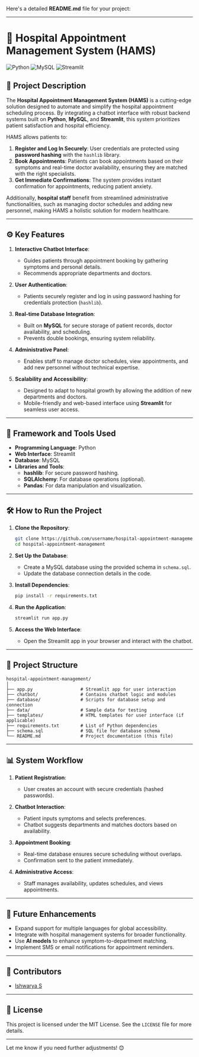 Here's a detailed **README.md** file for your project:

---

# 🏥 **Hospital Appointment Management System (HAMS)**

![Python](https://img.shields.io/badge/Python-3.x-blue?logo=python&logoColor=white)
![MySQL](https://img.shields.io/badge/MySQL-Database-lightblue?logo=mysql&logoColor=white)
![Streamlit](https://img.shields.io/badge/Streamlit-WebApp-red?logo=streamlit&logoColor=white)

## 🌟 **Project Description**
The **Hospital Appointment Management System (HAMS)** is a cutting-edge solution designed to automate and simplify the hospital appointment scheduling process. By integrating a chatbot interface with robust backend systems built on **Python**, **MySQL**, and **Streamlit**, this system prioritizes patient satisfaction and hospital efficiency.  

HAMS allows patients to:  
1. **Register and Log In Securely**: User credentials are protected using **password hashing** with the `hashlib` library.  
2. **Book Appointments**: Patients can book appointments based on their symptoms and real-time doctor availability, ensuring they are matched with the right specialists.  
3. **Get Immediate Confirmations**: The system provides instant confirmation for appointments, reducing patient anxiety.  

Additionally, **hospital staff** benefit from streamlined administrative functionalities, such as managing doctor schedules and adding new personnel, making HAMS a holistic solution for modern healthcare.

---

## ⚙️ **Key Features**
1. **Interactive Chatbot Interface**:
   - Guides patients through appointment booking by gathering symptoms and personal details.
   - Recommends appropriate departments and doctors.  

2. **User Authentication**:  
   - Patients securely register and log in using password hashing for credentials protection (`hashlib`).  

3. **Real-time Database Integration**:  
   - Built on **MySQL** for secure storage of patient records, doctor availability, and scheduling.  
   - Prevents double bookings, ensuring system reliability.  

4. **Administrative Panel**:  
   - Enables staff to manage doctor schedules, view appointments, and add new personnel without technical expertise.  

5. **Scalability and Accessibility**:  
   - Designed to adapt to hospital growth by allowing the addition of new departments and doctors.  
   - Mobile-friendly and web-based interface using **Streamlit** for seamless user access.  

---

## 🚀 **Framework and Tools Used**
- **Programming Language**: Python  
- **Web Interface**: Streamlit  
- **Database**: MySQL  
- **Libraries and Tools**:  
  - **hashlib**: For secure password hashing.  
  - **SQLAlchemy**: For database operations (optional).  
  - **Pandas**: For data manipulation and visualization.  

---

## 🛠️ **How to Run the Project**
1. **Clone the Repository**:  
   ```bash
   git clone https://github.com/username/hospital-appointment-management.git
   cd hospital-appointment-management
   ```

2. **Set Up the Database**:  
   - Create a MySQL database using the provided schema in `schema.sql`.  
   - Update the database connection details in the code.

3. **Install Dependencies**:  
   ```bash
   pip install -r requirements.txt
   ```

4. **Run the Application**:  
   ```bash
   streamlit run app.py
   ```

5. **Access the Web Interface**:  
   - Open the Streamlit app in your browser and interact with the chatbot.

---

## 📂 **Project Structure**
```
hospital-appointment-management/
│
├── app.py                  # Streamlit app for user interaction
├── chatbot/                # Contains chatbot logic and modules
├── database/               # Scripts for database setup and connection
├── data/                   # Sample data for testing
├── templates/              # HTML templates for user interface (if applicable)
├── requirements.txt        # List of Python dependencies
├── schema.sql              # SQL file for database schema
└── README.md               # Project documentation (this file)
```

---

## 📊 **System Workflow**
1. **Patient Registration**:  
   - User creates an account with secure credentials (hashed passwords).  

2. **Chatbot Interaction**:  
   - Patient inputs symptoms and selects preferences.  
   - Chatbot suggests departments and matches doctors based on availability.  

3. **Appointment Booking**:  
   - Real-time database ensures secure scheduling without overlaps.  
   - Confirmation sent to the patient immediately.

4. **Administrative Access**:  
   - Staff manages availability, updates schedules, and views appointments.

---

## 📜 **Future Enhancements**
- Expand support for multiple languages for global accessibility.  
- Integrate with hospital management systems for broader functionality.  
- Use **AI models** to enhance symptom-to-department matching.  
- Implement SMS or email notifications for appointment reminders.  

---

## 🤝 **Contributors**
- [Ishwarya S](https://github.com/Ishwarya1214)

---

## 📜 **License**
This project is licensed under the MIT License. See the `LICENSE` file for more details.

---

Let me know if you need further adjustments! 😊

